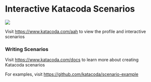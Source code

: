 # Interactive Katacoda Scenarios

[![](http://shields.katacoda.com/katacoda/aah/count.svg)](https://www.katacoda.com/aah "Get your profile on Katacoda.com")

Visit https://www.katacoda.com/aah to view the profile and interactive scenarios

### Writing Scenarios
Visit https://www.katacoda.com/docs to learn more about creating Katacoda scenarios

For examples, visit https://github.com/katacoda/scenario-example

